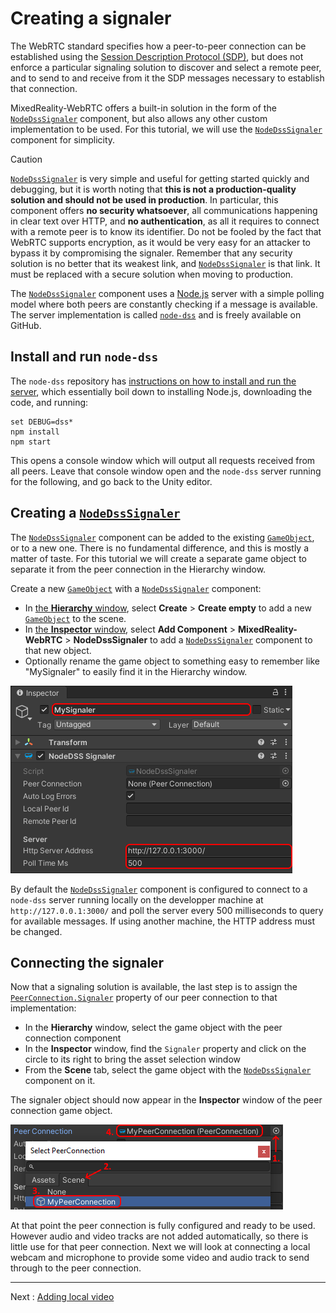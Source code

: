 # Creating a signaler

The WebRTC standard specifies how a peer-to-peer connection can be established using the [Session Description Protocol (SDP)](https://en.wikipedia.org/wiki/Session_Description_Protocol), but does not enforce a particular signaling solution to discover and select a remote peer, and to send to and receive from it the SDP messages necessary to establish that connection.

MixedReality-WebRTC offers a built-in solution in the form of the [`NodeDssSignaler`](xref:Microsoft.MixedReality.WebRTC.Unity.NodeDssSignaler) component, but also allows any other custom implementation to be used. For this tutorial, we will use the [`NodeDssSignaler`](xref:Microsoft.MixedReality.WebRTC.Unity.NodeDssSignaler) component for simplicity.

> [!Caution]
> [`NodeDssSignaler`](xref:Microsoft.MixedReality.WebRTC.Unity.NodeDssSignaler) is very simple and useful for getting started quickly and debugging, but it is worth noting that **this is not a production-quality solution and should not be used in production**. In particular, this component offers **no security whatsoever**, all communications happening in clear text over HTTP, and **no authentication**, as all it requires to connect with a remote peer is to know its identifier. Do not be fooled by the fact that WebRTC supports encryption, as it would be very easy for an attacker to bypass it by compromising the signaler. Remember that any security solution is no better that its weakest link, and [`NodeDssSignaler`](xref:Microsoft.MixedReality.WebRTC.Unity.NodeDssSignaler) is that link. It must be replaced with a secure solution when moving to production.

The [`NodeDssSignaler`](xref:Microsoft.MixedReality.WebRTC.Unity.NodeDssSignaler) component uses a [Node.js](https://nodejs.org/) server with a simple polling model where both peers are constantly checking if a message is available. The server implementation is called [`node-dss`](https://github.com/bengreenier/node-dss) and is freely available on GitHub.

## Install and run `node-dss`

The `node-dss` repository has [instructions on how to install and run the server](https://github.com/bengreenier/node-dss/blob/master/README.md), which essentially boil down to installing Node.js, downloading the code, and running:

```
set DEBUG=dss*
npm install
npm start
```

This opens a console window which will output all requests received from all peers. Leave that console window open and the `node-dss` server running for the following, and go back to the Unity editor.

## Creating a [`NodeDssSignaler`](xref:Microsoft.MixedReality.WebRTC.Unity.NodeDssSignaler)

The [`NodeDssSignaler`](xref:Microsoft.MixedReality.WebRTC.Unity.NodeDssSignaler) component can be added to the existing [`GameObject`](https://docs.unity3d.com/ScriptReference/GameObject.html), or to a new one. There is no fundamental difference, and this is mostly a matter of taste. For this tutorial we will create a separate game object to separate it from the peer connection in the Hierarchy window.

Create a new [`GameObject`](https://docs.unity3d.com/ScriptReference/GameObject.html) with a [`NodeDssSignaler`](xref:Microsoft.MixedReality.WebRTC.Unity.NodeDssSignaler) component:

- In [the **Hierarchy** window](https://docs.unity3d.com/Manual/Hierarchy.html), select **Create** > **Create empty** to add a new [`GameObject`](https://docs.unity3d.com/ScriptReference/GameObject.html) to the scene.
- In [the **Inspector** window](https://docs.unity3d.com/Manual/UsingTheInspector.html), select **Add Component** > **MixedReality-WebRTC** > **NodeDssSignaler** to add a [`NodeDssSignaler`](xref:Microsoft.MixedReality.WebRTC.Unity.NodeDssSignaler) component to that new object.
- Optionally rename the game object to something easy to remember like "MySignaler" to easily find it in the Hierarchy window.

![Create a new GameObject with a NodeDssSignaler component](helloworld-unity-6.png)

By default the [`NodeDssSignaler`](xref:Microsoft.MixedReality.WebRTC.Unity.NodeDssSignaler) component is configured to connect to a `node-dss` server running locally on the developper machine at `http://127.0.0.1:3000/` and poll the server every 500 milliseconds to query for available messages. If using another machine, the HTTP address must be changed.

## Connecting the signaler

Now that a signaling solution is available, the last step is to assign the [`PeerConnection.Signaler`](xref:Microsoft.MixedReality.WebRTC.Unity.PeerConnection.Signaler) property of our peer connection to that implementation:

- In the **Hierarchy** window, select the game object with the peer connection component
- In the **Inspector** window, find the `Signaler` property and click on the circle to its right to bring the asset selection window
- From the **Scene** tab, select the game object with the [`NodeDssSignaler`](xref:Microsoft.MixedReality.WebRTC.Unity.NodeDssSignaler) component on it.

The signaler object should now appear in the **Inspector** window of the peer connection game object.

![Assign the Signaler property in the peer connection](helloworld-unity-7.png)

At that point the peer connection is fully configured and ready to be used. However audio and video tracks are not added automatically, so there is little use for that peer connection. Next we will look at connecting a local webcam and microphone to provide some video and audio track to send through to the peer connection.

----

Next : [Adding local video](helloworld-unity-localvideo.md)
